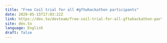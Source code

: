 ```yaml
---
title: "Free Coil trial for all #gftwhackathon participants"
date: 2020-05-15T17:03:22Z
link: https://dev.to/devteam/free-coil-trial-for-all-gftwhackathon-participants-3n7m?utm_medium=RSS&utm_source=news.12bit.vn
site: dev.to
language: English
draft: false
---
```


